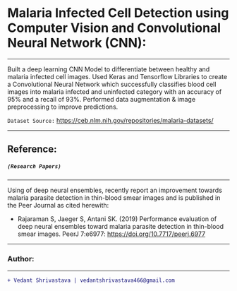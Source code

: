 # Malaria Infected Cell Detection using Computer Vision and Convolutional Neural Network (CNN):
____________________________________________________________________________________________________________________________________
Built a deep learning CNN Model to differentiate between healthy and malaria infected cell images. Used Keras and Tensorflow Libraries to create a Convolutional Neural Network which successfully classifies blood cell images into malaria infected and uninfected category with an accuracy of 95% and a recall of 93%.
Performed data augmentation & image preprocessing to improve predictions. 

`Dataset Source:`
https://ceb.nlm.nih.gov/repositories/malaria-datasets/
_____________________________________________________________________________________________________________________________________
## Reference:
##### `(Research Papers)`
____________________________________________________________________________________________________________________________________
Using of deep neural ensembles, recently report an improvement towards malaria parasite detection in thin-blood smear images and is published in the Peer Journal as cited herewith:
- Rajaraman S, Jaeger S, Antani SK. (2019) Performance evaluation of deep neural ensembles toward malaria parasite detection in thin-blood smear images. PeerJ 7:e6977: https://doi.org/10.7717/peerj.6977
_____________________________________________________________________________________________________________________________________
### Author:
----------------------------------
```diff
+ Vedant Shrivastava | vedantshrivastava466@gmail.com
````
